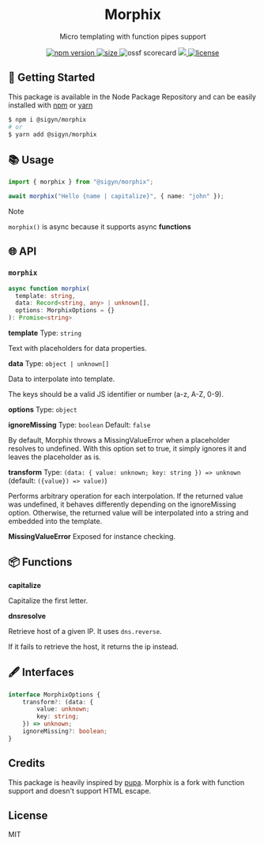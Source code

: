 <p align="center"><h1 align="center">
  Morphix
</h1></p>

<p align="center">
  Micro templating with function pipes support
</p>

<p align="center">
  <a href="https://github.com/MyUnisoft/sigyn/src/morphix">
    <img src="https://img.shields.io/github/package-json/v/MyUnisoft/sigyn/main/src/morphix?style=for-the-badge&label=version" alt="npm version">
  </a>
  <a href="https://github.com/MyUnisoft/sigyn/src/morphix">
    <img src="https://img.shields.io/bundlephobia/min/@sigyn/morphix?style=for-the-badge" alt="size">
  </a>
<a>
    <img src="https://api.securityscorecards.dev/projects/github.com/MyUnisoft/sigyn/badge?style=for-the-badge" alt="ossf scorecard">
  </a>
  <a href="https://github.com/MyUnisoft/sigyn/tree/main/src/morphix">
    <img src="https://img.shields.io/github/actions/workflow/status/MyUnisoft/sigyn/morphix.yml?style=for-the-badge">
  </a>
  <a href="https://github.com/MyUnisoft/sigyn/tree/main/src/LICENSE">
    <img src="https://img.shields.io/github/license/MyUnisoft/sigyn?style=for-the-badge" alt="license">
  </a>
</p>

## 🚀 Getting Started

This package is available in the Node Package Repository and can be easily installed with [npm](https://doc.npmjs.com/getting-started/what-is-npm) or [yarn](https://yarnpkg.com)

```bash
$ npm i @sigyn/morphix
# or
$ yarn add @sigyn/morphix
```

## 📚 Usage

```ts
import { morphix } from "@sigyn/morphix";

await morphix("Hello {name | capitalize}", { name: "john" });
```

> [!NOTE]
> `morphix()` is async because it supports async **functions**
## 🌐 API

### `morphix`

```ts
async function morphix(
  template: string,
  data: Record<string, any> | unknown[],
  options: MorphixOptions = {}
): Promise<string>
```

**template**
Type: `string`

Text with placeholders for data properties.

**data**
Type: `object | unknown[]`

Data to interpolate into template.

The keys should be a valid JS identifier or number (a-z, A-Z, 0-9).

**options**
Type: `object`

**ignoreMissing**
Type: `boolean`
Default: `false`

By default, Morphix throws a MissingValueError when a placeholder resolves to undefined. With this option set to true, it simply ignores it and leaves the placeholder as is.

**transform**
Type: `(data: { value: unknown; key: string }) => unknown` (default: `({value}) => value)`)

Performs arbitrary operation for each interpolation. If the returned value was undefined, it behaves differently depending on the ignoreMissing option. Otherwise, the returned value will be interpolated into a string and embedded into the template.

**MissingValueError**
Exposed for instance checking.

## 📦 Functions

**capitalize**

Capitalize the first letter.

**dnsresolve**

Retrieve host of a given IP. It uses `dns.reverse`.

If it fails to retrieve the host, it returns the ip instead.

## 🖋️ Interfaces

```ts
interface MorphixOptions {
    transform?: (data: {
        value: unknown;
        key: string;
    }) => unknown;
    ignoreMissing?: boolean;
}
```

## Credits
This package is heavily inspired by [pupa](https://github.com/sindresorhus/pupa). Morphix is a fork with function support and doesn't support HTML escape.

## License
MIT
